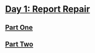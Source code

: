 # [Day 1: Report Repair](https://adventofcode.com/2020/day/1)

## [Part One](https://adventofcode.com/2020/day/1#part1)

## [Part Two](https://adventofcode.com/2020/day/1#part2)
